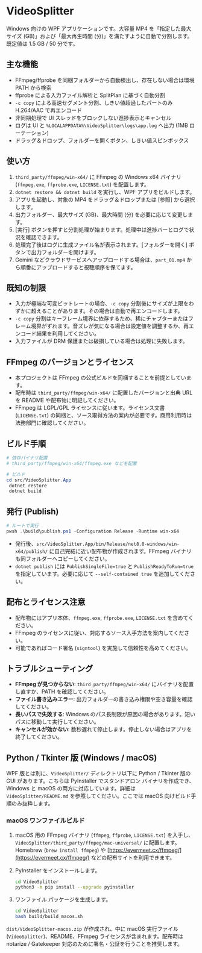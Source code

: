 # VideoSplitter

Windows 向けの WPF アプリケーションです。大容量 MP4 を「指定した最大サイズ (GB)」および「最大再生時間 (分)」を満たすように自動で分割します。既定値は 1.5 GB / 50 分です。

## 主な機能

- FFmpeg/ffprobe を同梱フォルダーから自動検出し、存在しない場合は環境 PATH から検索
- ffprobe による入力ファイル解析と SplitPlan に基づく自動分割
- `-c copy` による高速セグメント分割、しきい値超過したパートのみ H.264/AAC で再エンコード
- 非同期処理で UI スレッドをブロックしない進捗表示とキャンセル
- ログは UI と `%LOCALAPPDATA%\VideoSplitter\logs\app.log` へ出力 (1MB ローテーション)
- ドラッグ＆ドロップ、フォルダーを開くボタン、しきい値スピンボックス

## 使い方

1. `third_party/ffmpeg/win-x64/` に FFmpeg の Windows x64 バイナリ (`ffmpeg.exe`, `ffprobe.exe`, `LICENSE.txt`) を配置します。
2. `dotnet restore && dotnet build` を実行し、WPF アプリをビルドします。
3. アプリを起動し、対象の MP4 をドラッグ＆ドロップまたは [参照] から選択します。
4. 出力フォルダー、最大サイズ (GB)、最大時間 (分) を必要に応じて変更します。
5. [実行] ボタンを押すと分割処理が始まります。処理中は進捗バーとログで状況を確認できます。
6. 処理完了後はログに生成ファイル名が表示されます。[フォルダーを開く] ボタンで出力フォルダーを開けます。
7. Gemini などクラウドサービスへアップロードする場合は、`part_01.mp4` から順番にアップロードすると視聴順序を保てます。

## 既知の制限

- 入力が極端な可変ビットレートの場合、`-c copy` 分割後にサイズが上限をわずかに超えることがあります。その場合は自動で再エンコードします。
- `-c copy` 分割はキーフレーム境界に依存するため、稀にチャプターまたはフレーム境界がずれます。音ズレが気になる場合は設定値を調整するか、再エンコード結果を利用してください。
- 入力ファイルが DRM 保護または破損している場合は処理に失敗します。

## FFmpeg のバージョンとライセンス

- 本プロジェクトは FFmpeg の公式ビルドを同梱することを前提としています。
- 配布時は `third_party/ffmpeg/win-x64/` に配置したバージョンと出典 URL を README や配布物に明記してください。
- FFmpeg は LGPL/GPL ライセンスに従います。ライセンス文書 (`LICENSE.txt`) の同梱と、ソース取得方法の案内が必要です。商用利用時は法務部門に確認してください。

## ビルド手順

```powershell
# 依存バイナリ配置
# third_party/ffmpeg/win-x64/ffmpeg.exe などを配置

# ビルド
cd src/VideoSplitter.App
 dotnet restore
 dotnet build
```

## 発行 (Publish)

```powershell
# ルートで実行
pwsh .\build\publish.ps1 -Configuration Release -Runtime win-x64
```

- 発行後、`src/VideoSplitter.App/bin/Release/net8.0-windows/win-x64/publish/` に自己完結に近い配布物が作成されます。FFmpeg バイナリも同フォルダーへコピーしてください。
- `dotnet publish` には `PublishSingleFile=true` と `PublishReadyToRun=true` を指定しています。必要に応じて `--self-contained true` を追加してください。

## 配布とライセンス注意

- 配布物にはアプリ本体、`ffmpeg.exe`, `ffprobe.exe`, `LICENSE.txt` を含めてください。
- FFmpeg のライセンスに従い、対応するソース入手方法を案内してください。
- 可能であればコード署名 (`signtool`) を実施して信頼性を高めてください。

## トラブルシューティング

- **FFmpeg が見つからない**: `third_party/ffmpeg/win-x64/` にバイナリを配置し直すか、PATH を確認してください。
- **ファイル書き込みエラー**: 出力フォルダーの書き込み権限や空き容量を確認してください。
- **長いパスで失敗する**: Windows のパス長制限が原因の場合があります。短いパスに移動して実行してください。
- **キャンセルが効かない**: 数秒遅れて停止します。停止しない場合はアプリを終了してください。

## Python / Tkinter 版 (Windows / macOS)

WPF 版とは別に、`VideoSplitter/` ディレクトリ以下に Python / Tkinter 版の GUI があります。こちらは PyInstaller でスタンドアロン バイナリを作成でき、Windows と macOS の両方に対応しています。詳細は `VideoSplitter/README.md` を参照してください。ここでは macOS 向けビルド手順のみ抜粋します。

### macOS ワンファイルビルド

1. macOS 用の FFmpeg バイナリ (`ffmpeg`, `ffprobe`, `LICENSE.txt`) を入手し、`VideoSplitter/third_party/ffmpeg/mac-universal/` に配置します。Homebrew (`brew install ffmpeg`) や [https://evermeet.cx/ffmpeg/](https://evermeet.cx/ffmpeg/) などの配布サイトを利用できます。
2. PyInstaller をインストールします。

   ```bash
   cd VideoSplitter
   python3 -m pip install --upgrade pyinstaller
   ```

3. ワンファイル パッケージを生成します。

   ```bash
   cd VideoSplitter
   bash build/build_macos.sh
   ```

`dist/VideoSplitter-macos.zip` が作成され、中に macOS 実行ファイル (`VideoSplitter`)、README、FFmpeg ライセンスが含まれます。配布時は notarize / Gatekeeper 対応のために署名・公証を行うことを推奨します。
